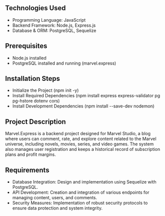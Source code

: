 ## Technologies Used
- Programming Language: JavaScript
- Backend Framework: Node.js, Express.js
- Database & ORM: PostgreSQL, Sequelize
  
## Prerequisites
- Node.js installed
- PostgreSQL installed and running (marvel.express)

## Installation Steps
- Initialize the Project (npm init -y)
- Install Required Dependencies (npm install express express-validator pg pg-hstore dotenv cors)
- Install Development Dependencies (npm install --save-dev nodemon)

## Project Description
Marvel.Express is a backend project designed for Marvel Studio, a blog where users can comment, rate, and explore content related to the Marvel universe, including novels, movies, series, and video games. The system also manages user registration and keeps a historical record of subscription plans and profit margins.

## Requirements
- Database Integration: Design and implementation using Sequelize with PostgreSQL.
- API Development: Creation and integration of various endpoints for managing content, users, and comments.
- Security Measures: Implementation of robust security protocols to ensure data protection and system integrity.


